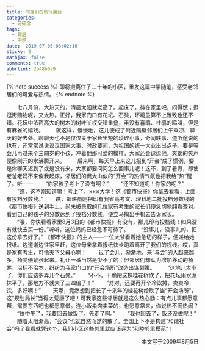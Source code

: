```yaml
---
title: 邻居们的例行晨会
categories:
  - 碎碎念
tags:
  - 邻居
  - 中学
date: '2019-07-05 08:02:16'
sticky: 0
mathjax: false
comments: true
abbrlink: 2b48b6a9
---
```

{% note success %}
即将搬离住了二十年的小区，重发这篇中学随笔，感受老邻居们的可爱与热情。
{% endnote %}

&emsp;&emsp;七八月份，大热天的，清晨太阳就老高了。起床了，待在家里吧，闷得慌；逛逛街购物呢，又太热。正好，我家门口有花坛、石凳，环境虽算不上雅致也还不错。花坛中浓密高大的树木的树叶丫杈交错重叠，虽没有喜鹊、杜鹃的鸣叫，但是有麻雀的嬉戏。<!-- more -->
　　就这样，慢慢地，这儿便成了附近隔壁邻居们上午乘凉、聊天的好去处。聊聊天也不是仅仅关于家长里短的琐碎小事，奇闻轶事、道听途说的也有，还常常说说议议国家大事、时政要闻，为祖国的统一大业出出点子。要是等会儿再过来个三四岁的小孩，冲着他那可爱的模样，大家还会逗逗他，爽朗的笑声便像刚开的水沸腾开来。
　　后来啊，每天早上来这儿报到“开会”成了惯例，要是你哪天迟到了或是没有来，大家都要问问怎么回事儿呢！这不，到了暑假，即使老爸老妈不来催我起床，邻居们的侃大山似的“开会”的热情气氛也把我给“热”醒了。听——
　　“你家孩子考上了没有啊？”
　　“还不知道呢！你家的呢？”
　　“瞧，这不刚知道嘛！考上了，×××大学！这《都市快报》你拿去看看，上面有投档分数线。”
　　瞧，邮递员刚把印有我省高考文、理科地二批投档分数线的《都市快报》送到手上，尚未被录取的几位家有考生的家长们便急切地翻看查对。看到自己的孩子的分数达到了投档分数线，便立马掏出手机去告诉家长。
　　“喂，你快看看家里8月3日的《都市快报》有没有，那儿印有投档线！如果没有就快去买一份。”听听，这位妈妈已经急不可待了。
　　“没事儿，没事儿的，把这份拿去好了。” 《都市快报》的主人——一位大爷看着她急切的样子，便递给她报纸。边道谢边往家里赶，这位母亲拿着报纸快步跑着离开了我们的视线。哎，真是家有考生，可怜天下父母心啊！
　　过了会儿，渐渐地，来“与会”的人越来越多，椅凳便紧张起来。礼让一番当然是少不了的；但邻居们却认为增加移动的椅凳，治标不治本，纷纷为我家门口的“开会场所”改造出谋划策。
　　“这地儿太小了，你们应该多弄几个石凳。”
　　“不不，干脆把这棵桂花树砍了，把花坛用水泥抹平了，那地方不就大了三四倍了！”
　　“对对，还要再开个冷饮摊，卖卖冷饮，多好啊！”
　　天哪，竟然想到把长了十来年的桂花树给砍了当“开会场所”，这“规划局长”当得太荒唐了吧！可我家这些邻居就是这么热心肠：有点儿事都愿意帮，需要东西吧也都愿意借。连小贩卖肉卖菜的，也愿意常来，你说热不闹热闹？
　　“快中午了，我要回去做饭了，先走了啊。”
　　“我也回去了，饭还没做呢！”
　　随着太阳渐高，“会议”也就自然而然的散了。全国上下不是构建“和谐社会”吗？我看就凭这个，我们小区这些邻里就应该评为“和睦邻里模范”！

<p align="right">
本文写于2009年8月5日
